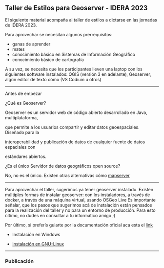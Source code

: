 <h2>Taller de Estilos para Geoserver - IDERA 2023</h2>


El siguiente material acompaña al taller de estilos a dictarse en las jornadas de IDERA 2023. 

Para aprovechar se necesitan algunos prerrequisitos: 



* ganas de aprender
* mates
* conocimiento básico en Sistemas de Información Geográfico
* conocimiento básico de cartografía

A su vez, se necesita que los participantes lleven una laptop con los siguientes software instalados: QGIS (versión 3 en adelante), Geoserver, algún editor de texto cómo (VS Codium u otros)


---

Antes de empezar

¿Qué es Geoserver?

Geoserver es un servidor web de código abierto desarrollado en Java, multiplataforma,

que permite a los usuarios compartir y editar datos geoespaciales. Diseñado para la

interoperabilidad y publicación de datos de cualquier fuente de datos espaciales con

estándares abiertos.

¿Es el único Servidor de datos geográficos open source?

No, no es el único. Existen otras alternativas cómo [mapserver](https://mapserver.org/es/)


---

Para aprovechar el taller, sugerimos ya tener geoserver instalado. Existen múltiples formas de instalar geoserver: con los instaladores, a través de docker, a través de una máquina virtual, usando OSGeo Live
Es importante señalar, que los pasos que sugerimos acá de instalación están pensados para la realización del taller y no para un entorno de producción. Para esto último, no dudes en consultar a tu informático amigo ;)

Por último, si preferís guiarte por la documentación oficial aca esta el [link](https://docs.geoserver.org/stable/en/user/installation/index.html) 

* Instalación en Windows

* [Instalación en GNU-Linux](https://github.com/martinfernandoortiz/geoserver/blob/main/gnuLinux_install.md)


---

<h3>Publicación</h3>
